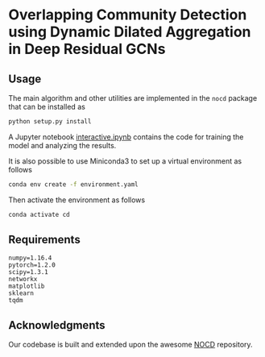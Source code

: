# Overlapping Community Detection using Dynamic Dilated Aggregation in Deep Residual GCNs



## Usage
The main algorithm and other utilities are implemented in the `nocd` package that can be installed as
```bash
python setup.py install
```
A Jupyter notebook [interactive.ipynb](interactive-deep-G.ipynb) contains the code for training the model and analyzing the results.

It is also possible to use Miniconda3 to set up a virtual environment as follows
```bash
conda env create -f environment.yaml
```
Then activate the environment as follows
```bash
conda activate cd
```



## Requirements
```
numpy=1.16.4
pytorch=1.2.0
scipy=1.3.1
networkx
matplotlib
sklearn
tqdm
```


<!-- ## Cite
Please cite our paper if you use the code or the datasets in your own work
```
@article{
    muttakin2022dynaResGCNOverlapping,
    title={Overlapping Community Detection with Graph Neural Networks},
    author={Oleksandr Shchur and Stephan G\"{u}nnemann},
    journal={Deep Learning on Graphs Workshop, KDD},
    year={2022},
}
``` -->

## Acknowledgments ##
Our codebase is built and extended upon the awesome [NOCD](https://github.com/shchur/overlapping-community-detection) repository.
